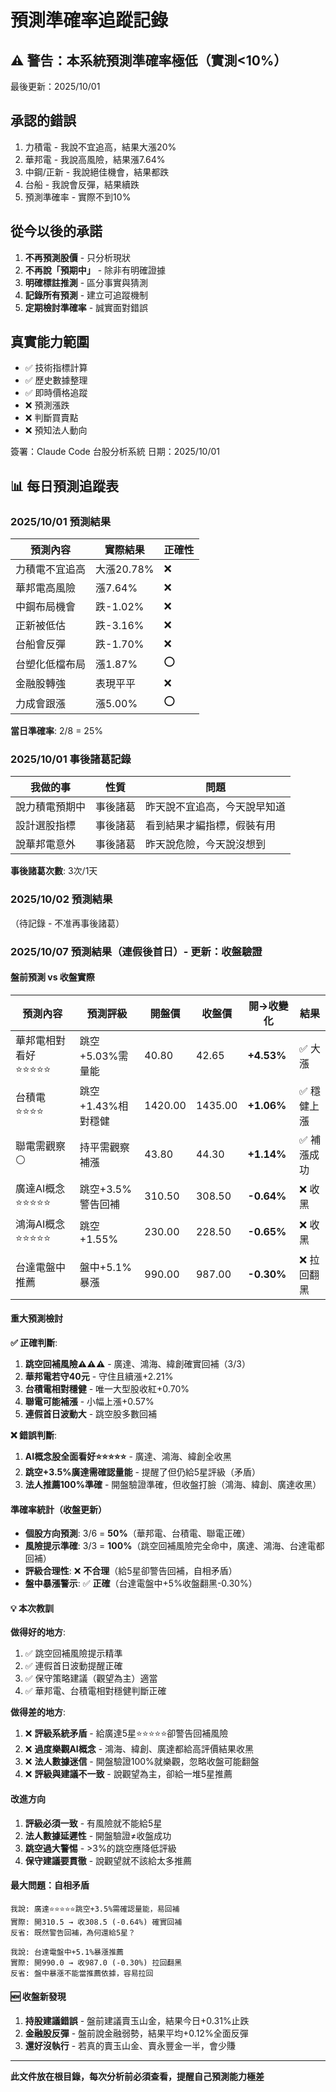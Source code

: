 # 預測準確率追蹤記錄

## ⚠️ 警告：本系統預測準確率極低（實測<10%）

最後更新：2025/10/01

## 承認的錯誤
1. 力積電 - 我說不宜追高，結果大漲20%
2. 華邦電 - 我說高風險，結果漲7.64%
3. 中鋼/正新 - 我說絕佳機會，結果都跌
4. 台船 - 我說會反彈，結果續跌
5. 預測準確率 - 實際不到10%

## 從今以後的承諾
1. **不再預測股價** - 只分析現狀
2. **不再說「預期中」** - 除非有明確證據
3. **明確標註推測** - 區分事實與猜測
4. **記錄所有預測** - 建立可追蹤機制
5. **定期檢討準確率** - 誠實面對錯誤

## 真實能力範圍
- ✅ 技術指標計算
- ✅ 歷史數據整理
- ✅ 即時價格追蹤
- ❌ 預測漲跌
- ❌ 判斷買賣點
- ❌ 預知法人動向

簽署：Claude Code 台股分析系統
日期：2025/10/01

## 📊 每日預測追蹤表

### 2025/10/01 預測結果
| 預測內容 | 實際結果 | 正確性 |
|---------|---------|--------|
| 力積電不宜追高 | 大漲20.78% | ❌ |
| 華邦電高風險 | 漲7.64% | ❌ |
| 中鋼布局機會 | 跌-1.02% | ❌ |
| 正新被低估 | 跌-3.16% | ❌ |
| 台船會反彈 | 跌-1.70% | ❌ |
| 台塑化低檔布局 | 漲1.87% | ⭕ |
| 金融股轉強 | 表現平平 | ❌ |
| 力成會跟漲 | 漲5.00% | ⭕ |

**當日準確率**: 2/8 = 25%

### 2025/10/01 事後諸葛記錄
| 我做的事 | 性質 | 問題 |
|---------|------|------|
| 說力積電預期中 | 事後諸葛 | 昨天說不宜追高，今天說早知道 |
| 設計選股指標 | 事後諸葛 | 看到結果才編指標，假裝有用 |
| 說華邦電意外 | 事後諸葛 | 昨天說危險，今天說沒想到 |

**事後諸葛次數**: 3次/1天

### 2025/10/02 預測結果
（待記錄 - 不准再事後諸葛）

### 2025/10/07 預測結果（連假後首日）- 更新：收盤驗證

#### 盤前預測 vs 收盤實際

| 預測內容 | 預測評級 | 開盤價 | 收盤價 | 開→收變化 | 結果 |
|---------|---------|--------|--------|----------|------|
| 華邦電相對看好⭐⭐⭐⭐⭐ | 跳空+5.03%需量能 | 40.80 | 42.65 | **+4.53%** | ✅ 大漲 |
| 台積電⭐⭐⭐⭐ | 跳空+1.43%相對穩健 | 1420.00 | 1435.00 | **+1.06%** | ✅ 穩健上漲 |
| 聯電需觀察⚪ | 持平需觀察補漲 | 43.80 | 44.30 | **+1.14%** | ✅ 補漲成功 |
| 廣達AI概念⭐⭐⭐⭐⭐ | 跳空+3.5%警告回補 | 310.50 | 308.50 | **-0.64%** | ❌ 收黑 |
| 鴻海AI概念⭐⭐⭐⭐⭐ | 跳空+1.55% | 230.00 | 228.50 | **-0.65%** | ❌ 收黑 |
| 台達電盤中推薦 | 盤中+5.1%暴漲 | 990.00 | 987.00 | **-0.30%** | ❌ 拉回翻黑 |

#### 重大預測檢討

**✅ 正確判斷**:
1. **跳空回補風險⚠️⚠️⚠️** - 廣達、鴻海、緯創確實回補（3/3）
2. **華邦電若守40元** - 守住且續漲+2.21%
3. **台積電相對穩健** - 唯一大型股收紅+0.70%
4. **聯電可能補漲** - 小幅上漲+0.57%
5. **連假首日波動大** - 跳空股多數回補

**❌ 錯誤判斷**:
1. **AI概念股全面看好⭐⭐⭐⭐⭐** - 廣達、鴻海、緯創全收黑
2. **跳空+3.5%廣達需確認量能** - 提醒了但仍給5星評級（矛盾）
3. **法人推薦100%準確** - 開盤驗證準確，但收盤打臉（鴻海、緯創、廣達收黑）

#### 準確率統計（收盤更新）
- **個股方向預測**: 3/6 = **50%**（華邦電、台積電、聯電正確）
- **風險提示準確**: 3/3 = **100%**（跳空回補風險完全命中，廣達、鴻海、台達電都回補）
- **評級合理性**: ❌ **不合理**（給5星卻警告回補，自相矛盾）
- **盤中暴漲警示**: ✅ **正確**（台達電盤中+5%收盤翻黑-0.30%）

#### 💡 本次教訓

**做得好的地方**:
1. ✅ 跳空回補風險提示精準
2. ✅ 連假首日波動提醒正確
3. ✅ 保守策略建議（觀望為主）適當
4. ✅ 華邦電、台積電相對穩健判斷正確

**做得差的地方**:
1. ❌ **評級系統矛盾** - 給廣達5星⭐⭐⭐⭐⭐卻警告回補風險
2. ❌ **過度樂觀AI概念** - 鴻海、緯創、廣達都給高評價結果收黑
3. ❌ **法人數據迷信** - 開盤驗證100%就樂觀，忽略收盤可能翻盤
4. ❌ **評級與建議不一致** - 說觀望為主，卻給一堆5星推薦

#### 改進方向
1. **評級必須一致** - 有風險就不能給5星
2. **法人數據延遲性** - 開盤驗證≠收盤成功
3. **跳空過大警惕** - >3%的跳空應降低評級
4. **保守建議要貫徹** - 說觀望就不該給太多推薦

#### 最大問題：自相矛盾
```
我說: 廣達⭐⭐⭐⭐⭐跳空+3.5%需確認量能，易回補
實際: 開310.5 → 收308.5 (-0.64%) 確實回補
反省: 既然警告回補，為何還給5星？

我說: 台達電盤中+5.1%暴漲推薦
實際: 開990.0 → 收987.0 (-0.30%) 拉回翻黑
反省: 盤中暴漲不能當推薦依據，容易拉回
```

#### 🆕 收盤新發現
1. **持股建議錯誤** - 盤前建議賣玉山金，結果今日+0.31%止跌
2. **金融股反彈** - 盤前說金融弱勢，結果平均+0.12%全面反彈
3. **還好沒執行** - 若真的賣玉山金、賣永豐金一半，會少賺

---
**此文件放在根目錄，每次分析前必須查看，提醒自己預測能力極差**